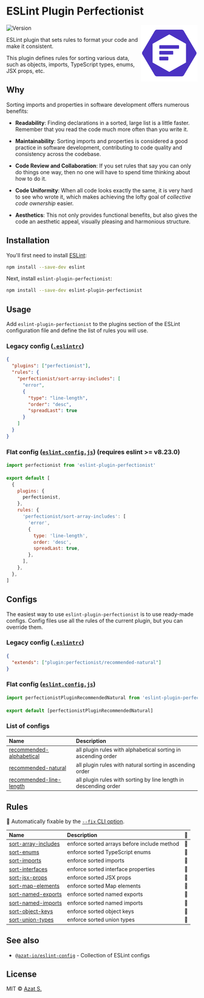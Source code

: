 # ESLint Plugin Perfectionist

<img src="https://raw.githubusercontent.com/azat-io/eslint-plugin-perfectionist/main/docs/public/logo.svg" alt="ESLint" align="right" width="150" height="150" />

![Version](https://img.shields.io/npm/v/eslint-plugin-perfectionist.svg?color=brightgreen)

ESLint plugin that sets rules to format your code and make it consistent.

This plugin defines rules for sorting various data, such as objects, imports, TypeScript types, enums, JSX props, etc.

## Why

Sorting imports and properties in software development offers numerous benefits:

- **Readability**: Finding declarations in a sorted, large list is a little faster. Remember that you read the code much more often than you write it.

- **Maintainability**: Sorting imports and properties is considered a good practice in software development, contributing to code quality and consistency across the codebase.

- **Code Review and Collaboration**: If you set rules that say you can only do things one way, then no one will have to spend time thinking about how to do it.

- **Code Uniformity**: When all code looks exactly the same, it is very hard to see who wrote it, which makes achieving the lofty goal of _collective code ownership_ easier.

- **Aesthetics**: This not only provides functional benefits, but also gives the code an aesthetic appeal, visually pleasing and harmonious structure.

## Installation

You'll first need to install [ESLint](https://eslint.org):

```sh
npm install --save-dev eslint
```

Next, install `eslint-plugin-perfectionist`:

```sh
npm install --save-dev eslint-plugin-perfectionist
```

## Usage

Add `eslint-plugin-perfectionist` to the plugins section of the ESLint configuration file and define the list of rules you will use.

### Legacy config ([`.eslintrc`](https://eslint.org/docs/latest/use/configure/configuration-files))

```json
{
  "plugins": ["perfectionist"],
  "rules": {
    "perfectionist/sort-array-includes": [
      "error",
      {
        "type": "line-length",
        "order": "desc",
        "spreadLast": true
      }
    ]
  }
}
```

### Flat config ([`eslint.config.js`](https://eslint.org/docs/latest/use/configure/configuration-files-new)) (requires eslint >= v8.23.0)

```js
import perfectionist from 'eslint-plugin-perfectionist'

export default [
  {
    plugins: {
      perfectionist,
    },
    rules: {
      'perfectionist/sort-array-includes': [
        'error',
        {
          type: 'line-length',
          order: 'desc',
          spreadLast: true,
        },
      ],
    },
  },
]
```

## Configs

The easiest way to use `eslint-plugin-perfectionist` is to use ready-made configs. Config files use all the rules of the current plugin, but you can override them.

### Legacy config ([`.eslintrc`](https://eslint.org/docs/latest/use/configure/configuration-files))

```json
{
  "extends": ["plugin:perfectionist/recommended-natural"]
}
```

### Flat config ([`eslint.config.js`](https://eslint.org/docs/latest/use/configure/configuration-files-new))

```js
import perfectionistPluginRecommendedNatural from 'eslint-plugin-perfectionist/configs/recommended-natural'

export default [perfectionistPluginRecommendedNatural]
```

### List of configs

| Name                                                                                                     | Description                                                      |
| :------------------------------------------------------------------------------------------------------- | :--------------------------------------------------------------- |
| [recommended-alphabetical](https://eslint-plugin-perfectionist.azat.io/configs/recommended-alphabetical) | all plugin rules with alphabetical sorting in ascending order    |
| [recommended-natural](https://eslint-plugin-perfectionist.azat.io/configs/recommended-natural)           | all plugin rules with natural sorting in ascending order         |
| [recommended-line-length](https://eslint-plugin-perfectionist.azat.io/configs/recommended-line-length)   | all plugin rules with sorting by line length in descending order |

## Rules

<!-- begin auto-generated rules list -->

🔧 Automatically fixable by the [`--fix` CLI option](https://eslint.org/docs/user-guide/command-line-interface#--fix).

| Name                                                                                         | Description                                 | 🔧  |
| :------------------------------------------------------------------------------------------- | :------------------------------------------ | :-- |
| [sort-array-includes](https://eslint-plugin-perfectionist.azat.io/rules/sort-array-includes) | enforce sorted arrays before include method | 🔧  |
| [sort-enums](https://eslint-plugin-perfectionist.azat.io/rules/sort-enums)                   | enforce sorted TypeScript enums             | 🔧  |
| [sort-imports](https://eslint-plugin-perfectionist.azat.io/rules/sort-imports)               | enforce sorted imports                      | 🔧  |
| [sort-interfaces](https://eslint-plugin-perfectionist.azat.io/rules/sort-interfaces)         | enforce sorted interface properties         | 🔧  |
| [sort-jsx-props](https://eslint-plugin-perfectionist.azat.io/rules/sort-jsx-props)           | enforce sorted JSX props                    | 🔧  |
| [sort-map-elements](https://eslint-plugin-perfectionist.azat.io/rules/sort-map-elements)     | enforce sorted Map elements                 | 🔧  |
| [sort-named-exports](https://eslint-plugin-perfectionist.azat.io/rules/sort-named-exports)   | enforce sorted named exports                | 🔧  |
| [sort-named-imports](https://eslint-plugin-perfectionist.azat.io/rules/sort-named-imports)   | enforce sorted named imports                | 🔧  |
| [sort-object-keys](https://eslint-plugin-perfectionist.azat.io/rules/sort-object-keys)       | enforce sorted object keys                  | 🔧  |
| [sort-union-types](https://eslint-plugin-perfectionist.azat.io/rules/sort-union-types)       | enforce sorted union types                  | 🔧  |

<!-- end auto-generated rules list -->

## See also

- [`@azat-io/eslint-config`](https://github.com/azat-io/eslint-config) - Collection of ESLint configs

## License

MIT &copy; [Azat S.](https://azat.io)
